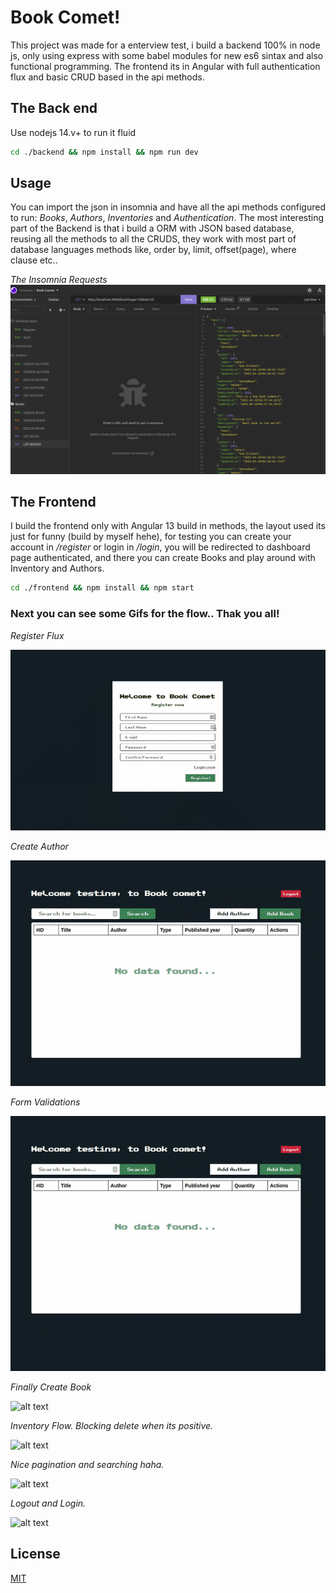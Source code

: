 # Book Comet!

This project was made for a enterview test, i build a backend 100% in node js, only using express with some babel modules for new es6 sintax and also functional programming. The frontend its in Angular with full authentication flux and basic CRUD based in the api methods.

## The Back end

Use nodejs 14.v+ to run it fluid 

```bash
cd ./backend && npm install && npm run dev
```

## Usage

You can import the json in insomnia and have all the api methods configured to run:
*Books*, *Authors*, *Inventories* and *Authentication*.
The most interesting part of the Backend is that i build a ORM with JSON based database, reusing all the methods to all the CRUDS, they work with most part of database languages methods like, order by, limit, offset(page), where clause etc.. 

*The Insomnia Requests*
![alt text](https://github.com/EduGomes18/book-comet/blob/main/gifs/insomnia.png?raw=true "Insomnia")


## The Frontend

I build the frontend only with Angular 13 build in methods, the layout used its just for funny (build by myself hehe), for testing you can create your account in */register* or login in */login*, you will be redirected to dashboard page authenticated, and there you can create Books and play around with Inventory and Authors.

```bash
cd ./frontend && npm install && npm start
```

### Next you can see some Gifs for the flow.. Thak you all!

*Register Flux*

![alt text](https://github.com/EduGomes18/book-comet/blob/main/gifs/register.gif?raw=true "Register flux")

*Create Author*

![alt text](https://github.com/EduGomes18/book-comet/blob/main/gifs/create-author.gif?raw=true "Create Author")

*Form Validations*

![alt text](https://github.com/EduGomes18/book-comet/blob/main/gifs/Form-validations.gif?raw=true "Form Validations")


*Finally Create Book*

![alt text](https://github.com/EduGomes18/book-comet/blob/main/gifs/create-book.gif?raw=true "Create Book")


*Inventory Flow. Blocking delete when its positive.*

![alt text](https://github.com/EduGomes18/book-comet/blob/main/gifs/cant-remove.gif?raw=true "Inventory")


*Nice pagination and searching haha.*

![alt text](https://github.com/EduGomes18/book-comet/blob/main/gifs/pagination.gif?raw=true "Pagination")


*Logout and Login.*

![alt text](https://github.com/EduGomes18/book-comet/blob/main/gifs/login-flow.gif?raw=true "Logout Login")



## License
[MIT](https://choosealicense.com/licenses/mit/)

